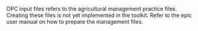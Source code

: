 <!-- ## Agricultural Management  -->

OPC input files refers to the agricultural management practice files. Creating these files is not yet implemented in the toolkit. Refer to the epic user manual on how to prepare the management files.




